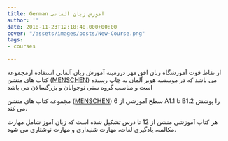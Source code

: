 ```yaml
---
title: German آموزش زبان آلمانی
author: ''
date: 2018-11-23T12:18:40.000+00:00
cover: "/assets/images/posts/New-Course.png"
tags:
- courses

---
```

از نقاط قوت آموزشگاه زبان افق مهر درزمینه آموزش زبان آلمانی استفاده ازمجموعه کتاب های منشن ([MENSCHEN](https://almanizaban.com/%DA%A9%D8%AA%D8%A7%D8%A8-%D9%87%D8%A7%DB%8C-%D9%85%D9%86%D8%B4%D9%86/)) می باشد که در موسسه هوبر آلمان به چاپ رسیده است و مناسب گروه سنی نوجوانان و بزرگسالان می باشد

مجموعه کتاب های منشن ([MENSCHEN](https://almanizaban.com/%DA%A9%D8%AA%D8%A7%D8%A8-%D9%87%D8%A7%DB%8C-%D9%85%D9%86%D8%B4%D9%86/)) 6 سطح آموزشی از A1.1 تا B1.2 را پوشش می کند.

هر کتاب آموزشی منشن از 12 تا درس تشکیل شده است که زبان آموز شامل مهارت مکالمه، یادگیری لغات، مهارت شنیداری و مهارت نوشتاری می شود.